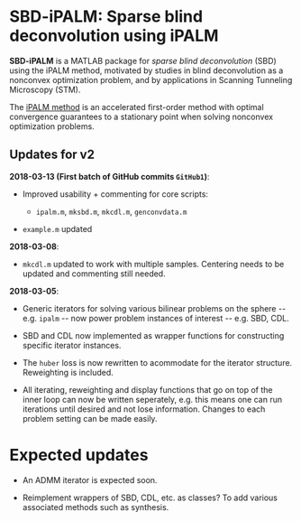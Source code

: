 # SBD-iPALM: Sparse blind deconvolution using iPALM

**SBD-iPALM** is a MATLAB package for *sparse blind deconvolution* (SBD) using the iPALM method, motivated by studies in blind deconvolution as a nonconvex optimization problem, and by applications in Scanning Tunneling Microscopy (STM).

The [iPALM method](https://arxiv.org/abs/1702.02505) is an accelerated first-order method with optimal convergence guarantees to a stationary point when solving nonconvex optimization problems.


## Updates for v2

**2018-03-13 (First batch of GitHub commits `GitHub1`)**:

- Improved usability + commenting for core scripts:
    * `ipalm.m`, `mksbd.m`,  `mkcdl.m`, `genconvdata.m`

- `example.m` updated


**2018-03-08**:

- `mkcdl.m` updated to work with multiple samples. Centering needs to be updated and commenting still needed.


**2018-03-05**:

- Generic iterators for solving various bilinear problems on the sphere -- e.g. `ipalm` -- now power problem instances of interest -- e.g. SBD, CDL.

- SBD and CDL now implemented as wrapper functions for constructing specific iterator instances.

- The `huber` loss is now rewritten to acommodate for the iterator structure. Reweighting is included.

- All iterating, reweighting and display functions that go on top of the inner loop can now be written seperately, e.g. this means one can run iterations until desired and not lose information. Changes to each problem setting can be made easily.


# Expected updates

- An ADMM iterator is expected soon.

- Reimplement wrappers of SBD, CDL, etc. as classes? To add various associated methods such as synthesis.